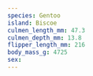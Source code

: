 ```yaml
---
species: Gentoo
island: Biscoe
culmen_length_mm: 47.3
culmen_depth_mm: 13.8
flipper_length_mm: 216
body_mass_g: 4725
sex: 
---
```

